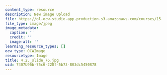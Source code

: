 ```yaml
---
content_type: resource
description: New image Upload
file: https://ol-ocw-studio-app-production.s3.amazonaws.com/courses/15-s21-nuts-and-bolts-of-business-plans-january-iap-2014/7407b96b75c6228f5b73803dc5450878_4.2._slide_76.jpg
file_type: image/jpeg
image_metadata:
  caption: ''
  credit: ''
  image-alt: ''
learning_resource_types: []
ocw_type: OCWImage
resourcetype: Image
title: 4.2._slide_76.jpg
uid: 7407b96b-75c6-228f-5b73-803dc5450878
---
```

